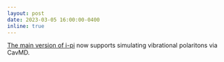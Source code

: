 ```yaml
---
layout: post
date: 2023-03-05 16:00:00-0400
inline: true
---
```


[The main version of i-pi](https://ipi-code.org/about/features/) now supports simulating vibrational polaritons via CavMD.
